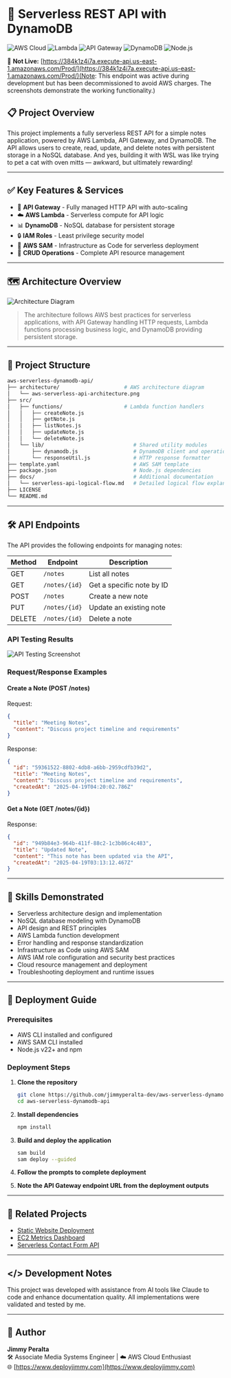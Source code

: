 # 📝 Serverless REST API with DynamoDB

![AWS Cloud](https://img.shields.io/badge/AWS-%23FF9900.svg?style=for-the-badge&logo=amazon-aws&logoColor=white)
![Lambda](https://img.shields.io/badge/Lambda-FF9900?style=for-the-badge&logo=aws-lambda&logoColor=white)
![API Gateway](https://img.shields.io/badge/API_Gateway-C925D1?style=for-the-badge)
![DynamoDB](https://img.shields.io/badge/DynamoDB-4053D6?style=for-the-badge&logo=amazon-dynamodb&logoColor=white)
![Node.js](https://img.shields.io/badge/Node.js-339933?style=for-the-badge&logo=node.js&logoColor=white)

🔗 **Not Live:** [https://384k1z4i7a.execute-api.us-east-1.amazonaws.com/Prod/](https://384k1z4i7a.execute-api.us-east-1.amazonaws.com/Prod/)(Note: This endpoint was active during development but has been decommissioned to avoid AWS charges. The screenshots demonstrate the working functionality.)

## 📋 Project Overview

This project implements a fully serverless REST API for a simple notes application, powered by AWS Lambda, API Gateway, and DynamoDB. The API allows users to create, read, update, and delete notes with persistent storage in a NoSQL database. And yes, building it with WSL was like trying to pet a cat with oven mitts — awkward, but ultimately rewarding!

---

## ✅ Key Features & Services

- 🔌 **API Gateway** - Fully managed HTTP API with auto-scaling
- ☁️ **AWS Lambda** - Serverless compute for API logic
- 📊 **DynamoDB** - NoSQL database for persistent storage
- 🔒 **IAM Roles** - Least privilege security model
- 🔄 **AWS SAM** - Infrastructure as Code for serverless deployment
- 🧩 **CRUD Operations** - Complete API resource management

---

## 🗺️ Architecture Overview

![Architecture Diagram](architecture/aws-serverless-api-architecture.png)

> The architecture follows AWS best practices for serverless applications, with API Gateway handling HTTP requests, Lambda functions processing business logic, and DynamoDB providing persistent storage.

---

## 📁 Project Structure

```bash
aws-serverless-dynamodb-api/
├── architecture/                     # AWS architecture diagram
│   └── aws-serverless-api-architecture.png
├── src/
│   ├── functions/                    # Lambda function handlers
│   │   ├── createNote.js
│   │   ├── getNote.js
│   │   ├── listNotes.js
│   │   ├── updateNote.js
│   │   └── deleteNote.js
│   └── lib/                             # Shared utility modules
│       ├── dynamodb.js                  # DynamoDB client and operations
│       └── responseUtil.js              # HTTP response formatter
├── template.yaml                        # AWS SAM template
├── package.json                         # Node.js dependencies
├── docs/                                # Additional documentation
│   └── serverless-api-logical-flow.md   # Detailed logical flow explanation
├── LICENSE
└── README.md
```

---

## 🛠 API Endpoints

The API provides the following endpoints for managing notes:

| Method | Endpoint | Description |
|--------|----------|-------------|
| GET | `/notes` | List all notes |
| GET | `/notes/{id}` | Get a specific note by ID |
| POST | `/notes` | Create a new note |
| PUT | `/notes/{id}` | Update an existing note |
| DELETE | `/notes/{id}` | Delete a note |

### API Testing Results

![API Testing Screenshot](architecture/api-testing-screenshot.png)

### Request/Response Examples

#### Create a Note (POST /notes)

Request:
```json
{
  "title": "Meeting Notes",
  "content": "Discuss project timeline and requirements"
}
```

Response:
```json
{
  "id": "59361522-8802-4db8-a6bb-2959cdfb39d2",
  "title": "Meeting Notes",
  "content": "Discuss project timeline and requirements",
  "createdAt": "2025-04-19T04:20:02.786Z"
}
```

#### Get a Note (GET /notes/{id})

Response:
```json
{
  "id": "949b84e3-964b-411f-88c2-1c3b86c4c483",
  "title": "Updated Note",
  "content": "This note has been updated via the API",
  "createdAt": "2025-04-19T03:13:12.467Z"
}
```

---

## 🧠 Skills Demonstrated

- Serverless architecture design and implementation
- NoSQL database modeling with DynamoDB
- API design and REST principles
- AWS Lambda function development
- Error handling and response standardization
- Infrastructure as Code using AWS SAM
- AWS IAM role configuration and security best practices
- Cloud resource management and deployment
- Troubleshooting deployment and runtime issues

---

## 🚀 Deployment Guide

### Prerequisites
- AWS CLI installed and configured
- AWS SAM CLI installed
- Node.js v22+ and npm

### Deployment Steps

1. **Clone the repository**
   ```bash
   git clone https://github.com/jimmyperalta-dev/aws-serverless-dynamodb-api.git
   cd aws-serverless-dynamodb-api
   ```

2. **Install dependencies**
   ```bash
   npm install
   ```

3. **Build and deploy the application**
   ```bash
   sam build
   sam deploy --guided
   ```

4. **Follow the prompts to complete deployment**

5. **Note the API Gateway endpoint URL from the deployment outputs**

---

## 🔄 Related Projects

- [Static Website Deployment](https://github.com/jimmyperalta-dev/aws-ec2-s3-route53-webapp)
- [EC2 Metrics Dashboard](https://github.com/jimmyperalta-dev/aws-ec2-monitoring-dashboard)
- [Serverless Contact Form API](https://github.com/jimmyperalta-dev/aws-s3-lambda-api-contactform)

---

## </> Development Notes

This project was developed with assistance from AI tools like Claude to code and enhance documentation quality. All implementations were validated and tested by me.

---

## 👤 Author

**Jimmy Peralta**  
🛠️ Associate Media Systems Engineer | ☁️ AWS Cloud Enthusiast  
🌐 [https://www.deployjimmy.com](https://www.deployjimmy.com)
